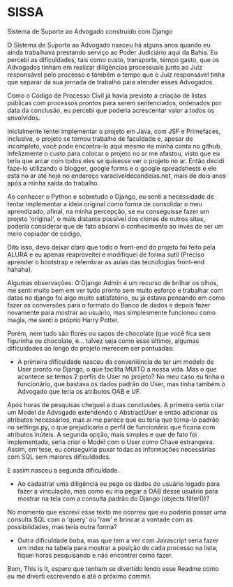# SISSA
Sistema de Suporte ao Advogado construído com Django

O Sistema de Suporte ao Advogado nasceu há alguns anos quando eu ainda trabalhava prestando serviço ao Poder Judiciário aqui da Bahia. Eu percebi as dificuldades, tais como custo, transporte, tempo gasto, que os Advogados tinham em realizar diligências processuais junto ao Juiz responsável pelo processo e também o tempo que o Juiz responsável tinha que separar da sua jornada de trabalho para atender esses Advogados.

Como o Código de Processo Civil já havia previsto a criação de listas públicas com processos prontos para serem sentenciados, ordenados por data da conclusão, eu percebi que poderia acrescentar valor a todos os envolvidos.

Inicialmente tentei implementar o projeto em Java, com JSF e Primefaces, inclusive, o projeto se tornou trabalho de faculdade e, apesar de incompleto, você pode encontra-lo aqui mesmo na minha conta no github. Infelizmente o custo para colocar o projeto no ar me afastou, visto que eu teria que arcar com todos eles se quisesse ver o projeto no ar. Então decidi faze-lo utilizando o blogger, google forms e o google spreadsheets e ele está no ar até hoje no endereço varaciveldecandeias.net, mais de dois anos após a minha saída do trabalho.

Ao conhecer o Python e sobretudo o Django, eu senti a necessidade de tentar implementar a ideia original como forma de consolidar o meu aprendizado, afinal, na minha percepção, se eu conseguisse fazer um projeto 'original', o mais distante possível dos clones de outros sites, poderia considerar que de fato absorvi o conhecimento ao invés de ser um mero copiador de código.

Dito isso, devo deixar claro que todo o front-end do projeto foi feito pela ALURA e eu apenas reaproveitei e modifiquei de forma sutil (Preciso aprender o bootstrap e relembrar as aulas das tecnologias front-end hahaha).

Algumas observações: O Django Admin é um recurso de brilhar os olhos, me senti muito bem em ver tudo pronto sem muito esforço e trabalhar com datas no django foi algo muito satisfatório, eu já estava pensando em como fazer as conversões para o formato do Banco de dados e depois fazer novamente para mostrar ao usuário, mas simplesmente funcionou como magia, me senti o próprio Harry Potter.

Porém, nem tudo são flores ou sapos de chocolate (que você fica sem figurinha ou chocolate, é... talvez seja como esse último), algumas dificuldades ao longo do projeto merecem ser pontuadas:

- A primeira dificuldade nasceu da conveniência de ter um modelo de User pronto no Django, o que facilita MUITO a nossa vida. Mas o que acontece se temos 2 perfis de User no projeto? No meu caso eu tinha o funcionário, que bastava os dados padrão do User, mas tinha também o Advogado que teria os atributos OAB e UF.

Após horas de pesquisas cheguei a duas conclusões. A primeira seria criar um Model de Advogado extendendo o AbstractUser e então adicionar os atributos necessários, mas aí me parece que eu teria que torna-lo padrão no settings.py, o que prejudicaria o perfil de funcionário que ficaria com atributos inúteis. A segunda opção, mais simples e que de fato foi implementada, seria criar o Model com o User como Chave estrangeira. Assim, em tese, eu conseguiria puxar todas as informações necessárias com SQL sem maiores dificuldades.

E assim nasceu a segunda dificuldade.

- Ao cadastrar uma diligência eu pego os dados do usuário logado para fazer a vinculação, mas como eu iria pegar a OAB desse usuário para mostrar na tela com a consulta padrão do Django (objects.filter())? 

No momento que escrevi esse texto me ocorreu que eu poderia passar uma consulta SQL com o 'query' ou 'raw' e brincar a vontade com as possibilidades, mas teria outra forma?

- Outra dificuldade boba, mas que tem a ver com Javascript seria fazer um index na tabela para mostrar a posição de cada processo na lista, fiquei horas pesquisando e não encontrei como fazer.

Bom, This is It, espero que tenham se divertido lendo esse Readme como eu me diverti escrevendo e até o próximo commit.
